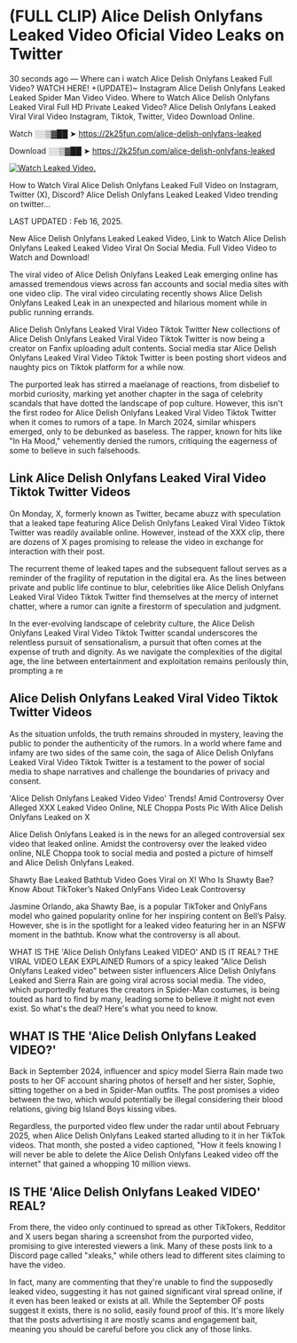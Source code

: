 # (FULL CLIP) Alice Delish Onlyfans Leaked Video Oficial Video Leaks on Twitter

30 seconds ago — Where can i watch Alice Delish Onlyfans Leaked Full Video? WATCH HERE! +(UPDATE)~ Instagram Alice Delish Onlyfans Leaked Leaked Spider Man Video Video. Where to Watch Alice Delish Onlyfans Leaked Viral Full HD Private Leaked Video? Alice Delish Onlyfans Leaked Viral Viral Video Instagram, Tiktok, Twitter, Video Download Online.

Watch ░░▒▓██ ➤ https://2k25fun.com/alice-delish-onlyfans-leaked

Download ░░▒▓██ ➤ https://2k25fun.com/alice-delish-onlyfans-leaked

[![Watch Leaked Video.](https://miro.medium.com/v2/resize:fit:828/format:webp/1*cilzJN44JGOrTw9NJCrNHA.gif "Watch Leaked Video")](https://2k25fun.com/alice-delish-onlyfans-leaked)

How to Watch Viral Alice Delish Onlyfans Leaked Full Video on Instagram, Twitter (X), Discord? Alice Delish Onlyfans Leaked Leaked Video trending on twitter...

LAST UPDATED : Feb 16, 2025.

New Alice Delish Onlyfans Leaked Leaked Video, Link to Watch Alice Delish Onlyfans Leaked Leaked Video Viral On Social Media. Full Video Video to Watch and Download!

The viral video of Alice Delish Onlyfans Leaked Leak emerging online has amassed tremendous views across fan accounts and social media sites with one video clip. The viral video circulating recently shows Alice Delish Onlyfans Leaked Leak in an unexpected and hilarious moment while in public running errands.

Alice Delish Onlyfans Leaked Viral Video Tiktok Twitter New collections of Alice Delish Onlyfans Leaked Viral Video Tiktok Twitter is now being a creator on Fanfix uploading adult contents. Social media star Alice Delish Onlyfans Leaked Viral Video Tiktok Twitter is been posting short videos and naughty pics on Tiktok platform for a while now.

The purported leak has stirred a maelanage of reactions, from disbelief to morbid curiosity, marking yet another chapter in the saga of celebrity scandals that have dotted the landscape of pop culture. However, this isn't the first rodeo for Alice Delish Onlyfans Leaked Viral Video Tiktok Twitter when it comes to rumors of a tape. In March 2024, similar whispers emerged, only to be debunked as baseless. The rapper, known for hits like "In Ha Mood," vehemently denied the rumors, critiquing the eagerness of some to believe in such falsehoods.

## Link Alice Delish Onlyfans Leaked Viral Video Tiktok Twitter Videos

On Monday, X, formerly known as Twitter, became abuzz with speculation that a leaked tape featuring Alice Delish Onlyfans Leaked Viral Video Tiktok Twitter was readily available online. However, instead of the XXX clip, there are dozens of X pages promising to release the video in exchange for interaction with their post.

The recurrent theme of leaked tapes and the subsequent fallout serves as a reminder of the fragility of reputation in the digital era. As the lines between private and public life continue to blur, celebrities like Alice Delish Onlyfans Leaked Viral Video Tiktok Twitter find themselves at the mercy of internet chatter, where a rumor can ignite a firestorm of speculation and judgment.

In the ever-evolving landscape of celebrity culture, the Alice Delish Onlyfans Leaked Viral Video Tiktok Twitter scandal underscores the relentless pursuit of sensationalism, a pursuit that often comes at the expense of truth and dignity. As we navigate the complexities of the digital age, the line between entertainment and exploitation remains perilously thin, prompting a re

##  Alice Delish Onlyfans Leaked Viral Video Tiktok Twitter Videos

As the situation unfolds, the truth remains shrouded in mystery, leaving the public to ponder the authenticity of the rumors. In a world where fame and infamy are two sides of the same coin, the saga of Alice Delish Onlyfans Leaked Viral Video Tiktok Twitter is a testament to the power of social media to shape narratives and challenge the boundaries of privacy and consent.

'Alice Delish Onlyfans Leaked Video Video' Trends! Amid Controversy Over Alleged XXX Leaked Video Online, NLE Choppa Posts Pic With Alice Delish Onlyfans Leaked on X

Alice Delish Onlyfans Leaked is in the news for an alleged controversial sex video that leaked online. Amidst the controversy over the leaked video online, NLE Choppa took to social media and posted a picture of himself and Alice Delish Onlyfans Leaked.

Shawty Bae Leaked Bathtub Video Goes Viral on X! Who Is Shawty Bae? Know About TikToker’s Naked OnlyFans Video Leak Controversy

Jasmine Orlando, aka Shawty Bae, is a popular TikToker and OnlyFans model who gained popularity online for her inspiring content on Bell’s Palsy. However, she is in the spotlight for a leaked video featuring her in an NSFW moment in the bathtub. Know what the controversy is all about.

WHAT IS THE 'Alice Delish Onlyfans Leaked VIDEO' AND IS IT REAL? THE VIRAL VIDEO LEAK EXPLAINED Rumors of a spicy leaked "Alice Delish Onlyfans Leaked video" between sister influencers Alice Delish Onlyfans Leaked and Sierra Rain are going viral across social media. The video, which purportedly features the creators in Spider-Man costumes, is being touted as hard to find by many, leading some to believe it might not even exist. So what's the deal? Here's what you need to know.

## WHAT IS THE 'Alice Delish Onlyfans Leaked VIDEO?'

Back in September 2024, influencer and spicy model Sierra Rain made two posts to her OF account sharing photos of herself and her sister, Sophie, sitting together on a bed in Spider-Man outfits. The post promises a video between the two, which would potentially be illegal considering their blood relations, giving big Island Boys kissing vibes.

Regardless, the purported video flew under the radar until about February 2025, when Alice Delish Onlyfans Leaked started alluding to it in her TikTok videos. That month, she posted a video captioned, "How it feels knowing I will never be able to delete the Alice Delish Onlyfans Leaked video off the internet" that gained a whopping 10 million views.

## IS THE 'Alice Delish Onlyfans Leaked VIDEO' REAL?

From there, the video only continued to spread as other TikTokers, Redditor and X users began sharing a screenshot from the purported video, promising to give interested viewers a link. Many of these posts link to a Discord page called "xleaks," while others lead to different sites claiming to have the video.

In fact, many are commenting that they're unable to find the supposedly leaked video, suggesting it has not gained significant viral spread online, if it even has been leaked or exists at all. While the September OF posts suggest it exists, there is no solid, easily found proof of this. It's more likely that the posts advertising it are mostly scams and engagement bait, meaning you should be careful before you click any of those links.